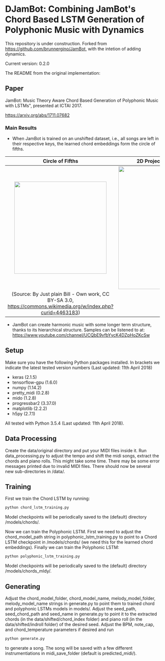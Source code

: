 # DJamBot: Combining JamBot's Chord Based LSTM Generation of Polyphonic Music with Dynamics

This repository is under construction. Forked from https://github.com/brunnergino/JamBot, with the intetion of adding dynamics.

Current version: 0.2.0

The README from the original implementation:

## Paper

JamBot: Music Theory Aware Chord Based Generation of Polyphonic Music with LSTMs", presented at ICTAI 2017. 

https://arxiv.org/abs/1711.07682

### Main Results

* When JamBot is trained on an unshifted dataset, i.e., all songs are left in their respective keys, the learned chord embeddings form the circle of fifths.

Circle of Fifths            | 2D Projection of Chord Embeddings
:-------------------------:|:-------------------------:
<img src="CoF.svg" width="300">  |  <img src="Jambot_Embeddings_CoF.png" width="400">
(Source: By Just plain Bill - Own work, CC BY-SA 3.0, https://commons.wikimedia.org/w/index.php?curid=4463183) |

* JamBot can create harmonic music with some longer term structure, thanks to its hierarchical structure. Samples can be listened to at: https://www.youtube.com/channel/UCQbE9vfbYycK4DZpHoZKcSw

## Setup

Make sure you have the following Python packages installed. In brackets we indicate the latest tested version numbers (Last updated: 11th April 2018)

* keras (2.1.5)
* tensorflow-gpu (1.6.0)
* numpy (1.14.2)
* pretty_midi (0.2.8)
* mido (1.2.8)
* progressbar2 (3.37.0)
* matplotlib (2.2.2)
* h5py (2.7.1)

All tested with Python 3.5.4 (Last updated: 11th April 2018).

## Data Processing

Create the data/original directory and put your MIDI files inside it.
Run data_processing.py to adjust the tempo and shift the midi songs, extract the chords and piano rolls. This might take some time.
There may be some error messages printed due to invalid MIDI files.
There should now be several new sub-directories in /data/.

## Training

First we train the Chord LSTM by running:  
```bash
python chord_lstm_training.py
```
Model checkpoints will be periodically saved to the (default) directory /models/chords/.

Now we can train the Polyphonic LSTM. First we need to adjust the chord_model_path string in polyphonic_lstm_training.py to point to a Chord LSTM checkpoint in /models/chords/ (we need this for the learned chord embeddings). 
Finally we can train the Polyphonic LSTM:
```bash
python polyphonic_lstm_training.py
```
Model checkpoints will be periodically saved to the (default) directory /models/chords_mldy/. 

## Generating

Adjust the chord_model_folder, chord_model_name, melody_model_folder, melody_model_name strings in generate.py to point them to trained chord and polyphonic LSTMs models in models/.
Adjust the seed_path, seed_chord_path and seed_name in generate.py to point it to the extracted chords (in the data/shifted/chord_index folder) and piano roll (in the data/shifted/indroll folder) of the desired seed.
Adjust the BPM, note_cap, and chord_temperature parameters if desired and run
```bash
python generate.py
```
to generate a song. The song will be saved with a few different instrumentiations in midi_save_folder (default is predicted_midi/).

